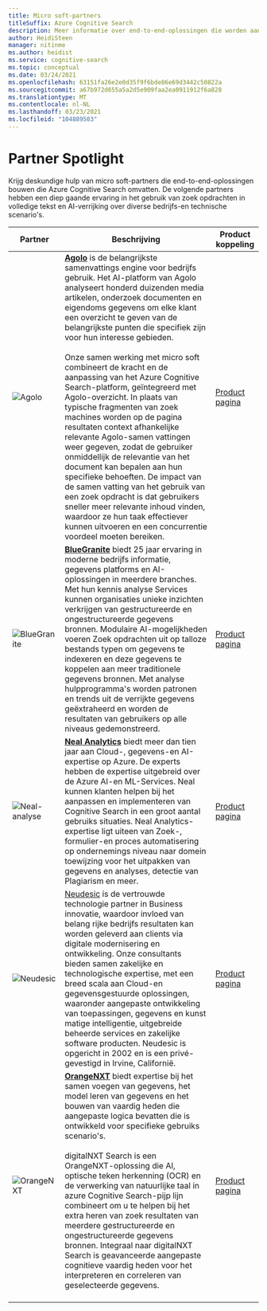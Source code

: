 ```yaml
---
title: Micro soft-partners
titleSuffix: Azure Cognitive Search
description: Meer informatie over end-to-end-oplossingen die worden aangeboden door micro soft-partners die Azure Cognitive Search bevatten.
author: HeidiSteen
manager: nitinme
ms.author: heidist
ms.service: cognitive-search
ms.topic: conceptual
ms.date: 03/24/2021
ms.openlocfilehash: 63151fa26e2e0d35f9f6bde86e69d3442c50822a
ms.sourcegitcommit: a67b972d655a5a2d5e909faa2ea0911912f6a828
ms.translationtype: MT
ms.contentlocale: nl-NL
ms.lasthandoff: 03/23/2021
ms.locfileid: "104889503"
---
```

# <a name="partner-spotlight"></a>Partner Spotlight

Krijg deskundige hulp van micro soft-partners die end-to-end-oplossingen bouwen die Azure Cognitive Search omvatten. De volgende partners hebben een diep gaande ervaring in het gebruik van zoek opdrachten in volledige tekst en AI-verrijking over diverse bedrijfs-en technische scenario's.

| Partner | Beschrijving | Product koppeling |
|---------|-------------|----------------------|
| ![Agolo](media/resource-partners/agolo-logo.png "Agolo-bedrijfs logo") | [**Agolo**](https://www.agolo.com) is de belangrijkste samenvattings engine voor bedrijfs gebruik. Het AI-platform van Agolo analyseert honderd duizenden media artikelen, onderzoek documenten en eigendoms gegevens om elke klant een overzicht te geven van de belangrijkste punten die specifiek zijn voor hun interesse gebieden. </br></br>Onze samen werking met micro soft combineert de kracht en de aanpassing van het Azure Cognitive Search-platform, geïntegreerd met Agolo-overzicht. In plaats van typische fragmenten van zoek machines worden op de pagina resultaten context afhankelijke relevante Agolo-samen vattingen weer gegeven, zodat de gebruiker onmiddellijk de relevantie van het document kan bepalen aan hun specifieke behoeften. De impact van de samen vatting van het gebruik van een zoek opdracht is dat gebruikers sneller meer relevante inhoud vinden, waardoor ze hun taak effectiever kunnen uitvoeren en een concurrentie voordeel moeten bereiken. | [Product pagina](https://www.agolo.com/microsoft-azure-cognitive-search ) |
| ![BlueGranite](media/resource-partners/blue-granite-full-color.png "Logo van Blue granieten-bedrijf") | [**BlueGranite**](https://www.bluegranite.com/) biedt 25 jaar ervaring in moderne bedrijfs informatie, gegevens platforms en AI-oplossingen in meerdere branches. Met hun kennis analyse Services kunnen organisaties unieke inzichten verkrijgen van gestructureerde en ongestructureerde gegevens bronnen. Modulaire AI-mogelijkheden voeren Zoek opdrachten uit op talloze bestands typen om gegevens te indexeren en deze gegevens te koppelen aan meer traditionele gegevens bronnen. Met analyse hulpprogramma's worden patronen en trends uit de verrijkte gegevens geëxtraheerd en worden de resultaten van gebruikers op alle niveaus gedemonstreerd. | [Product pagina](https://www.bluegranite.com/knowledge-mining) |
| ![Neal-analyse](media/resource-partners/neal-analytics-logo.png "Neal Analytics-bedrijfs logo") | [**Neal Analytics**](https://nealanalytics.com/) biedt meer dan tien jaar aan Cloud-, gegevens-en AI-expertise op Azure. De experts hebben de expertise uitgebreid over de Azure AI-en ML-Services. Neal kunnen klanten helpen bij het aanpassen en implementeren van Cognitive Search in een groot aantal gebruiks situaties. Neal Analytics-expertise ligt uiteen van Zoek-, formulier-en proces automatisering op ondernemings niveau naar domein toewijzing voor het uitpakken van gegevens en analyses, detectie van Plagiarism en meer. | [Product pagina](https://go.nealanalytics.com/cognitive-search)|
| ![Neudesic](media/resource-partners/neudesic-logo.png "Neudesic-bedrijfs logo") | [Neudesic](https://www.neudesic.com/) is de vertrouwde technologie partner in Business innovatie, waardoor invloed van belang rijke bedrijfs resultaten kan worden geleverd aan clients via digitale modernisering en ontwikkeling. Onze consultants bieden samen zakelijke en technologische expertise, met een breed scala aan Cloud-en gegevensgestuurde oplossingen, waaronder aangepaste ontwikkeling van toepassingen, gegevens en kunst matige intelligentie, uitgebreide beheerde services en zakelijke software producten. Neudesic is opgericht in 2002 en is een privé-gevestigd in Irvine, Californië. | [Product pagina](https://www.neudesic.com/services/digital-workplace/document-intelligence-platform-schedule-demo)|
| ![OrangeNXT](media/resource-partners/orangenxt-beldmerk-boven-160px.png "OrangeNXT-bedrijfs logo") | [**OrangeNXT**](https://orangenxt.com/) biedt expertise bij het samen voegen van gegevens, het model leren van gegevens en het bouwen van vaardig heden die aangepaste logica bevatten die is ontwikkeld voor specifieke gebruiks scenario's.</br></br>digitalNXT Search is een OrangeNXT-oplossing die AI, optische teken herkenning (OCR) en de verwerking van natuurlijke taal in azure Cognitive Search-pijp lijn combineert om u te helpen bij het extra heren van zoek resultaten van meerdere gestructureerde en ongestructureerde gegevens bronnen. Integraal naar digitalNXT Search is geavanceerde aangepaste cognitieve vaardig heden voor het interpreteren en correleren van geselecteerde gegevens.</br></br>| [Product pagina](https://orangenxt.com/solutions/digitalnxt/digitalnxt-search/)|